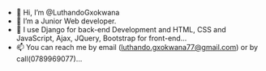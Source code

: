 - 👋 Hi, I’m @LuthandoGxokwana
- 👀 I’m a Junior Web developer.
- 🌱 I use Django for back-end Development  and HTML, CSS and JavaScript, Ajax, JQuery, Bootstrap for front-end...
- 📫 You can reach me by email (luthando.gxokwana77@gmail.com) or by call(0789969077)...
